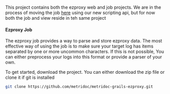 This project contains both the ezproxy web and job projects.  We are in the process of moving the job
[here](https://github.com/metridoc/metridoc-job-ezproxy) using our new scripting api, but for now both the job and view 
reside in teh same project

#### Ezproxy Job

The ezproxy job provides a way to parse and store ezproxy data.  The most effective way of using the job is to make sure
your target log has items separated by one or more uncommon characters.  If this is not possible, You can either 
preprocess your logs into this format or provide a parser of your own.

To get started, download the project.  You can either download the zip file or clone it if git is installed

```bash
git clone https://github.com/metridoc/metridoc-grails-ezproxy.git
```


